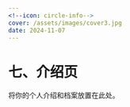 ```yaml
---
<!--icon: circle-info-->
cover: /assets/images/cover3.jpg
date: 2024-11-07
---
```


# 七、介绍页

将你的个人介绍和档案放置在此处。
